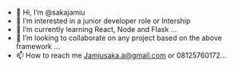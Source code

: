 - 👋 Hi, I’m @sakajamiu
- 👀 I’m interested in a junior developer role or Intership
- 🌱 I’m currently learning React, Node and Flask ...
- 💞️ I’m looking to collaborate on  any project based on the above framework ...
- 📫 How to reach me  Jamiusaka.a@gmail.com or 08125760172...

<!---
sakajamiu/sakajamiu is a ✨ special ✨ repository because its `README.md` (this file) appears on your GitHub profile.
You can click the Preview link to take a look at your changes.
--->
